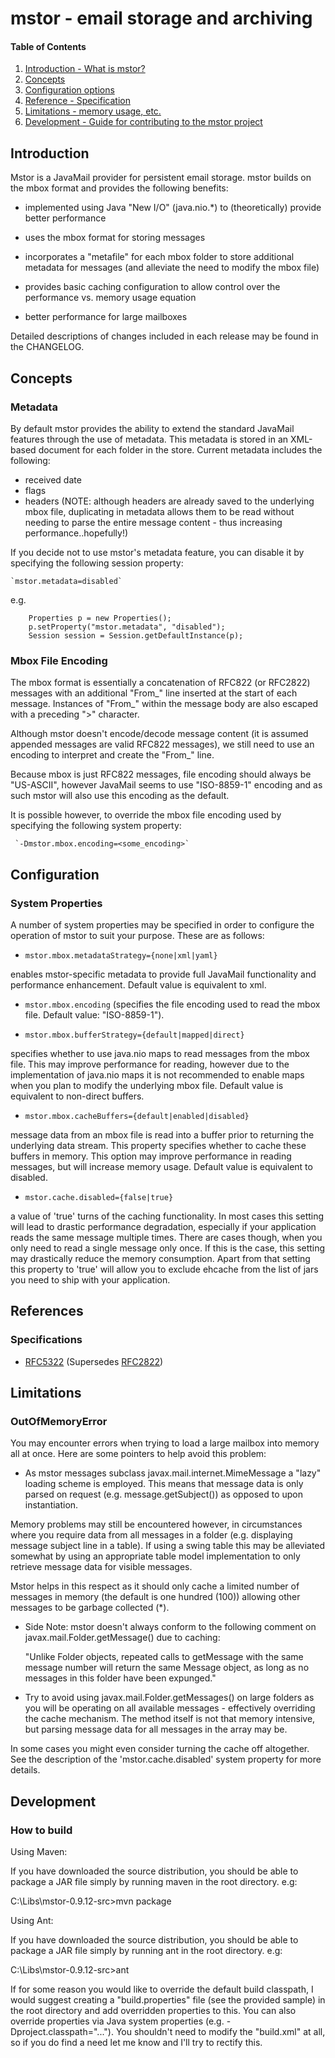 # mstor - email storage and archiving

[RFC5322]: https://tools.ietf.org/html/rfc5322
[RFC2822]: https://tools.ietf.org/html/rfc2822

[Bintray Releases]: https://bintray.com/benfortuna/maven/mstor

[Introduction]: #introduction

[Concepts]: #concepts

[Configuration]: #configuration

[References]: #references

[Limitations]: #limitations

[Development]: #development

#### Table of Contents

1. [Introduction - What is mstor?][Introduction]
2. [Concepts][Concepts]
3. [Configuration options][Configuration]
4. [Reference - Specification][References]
5. [Limitations - memory usage, etc.][Limitations]
6. [Development - Guide for contributing to the mstor project][Development]

## Introduction

Mstor is a JavaMail provider for persistent email storage. mstor builds on the mbox format and
provides the following benefits:

 * implemented using Java "New I/O" (java.nio.*) to (theoretically) provide better
 performance
 
 * uses the mbox format for storing messages
 
 * incorporates a "metafile" for each mbox folder to store additional metadata for
 messages (and alleviate the need to modify the mbox file)
 
 * provides basic caching configuration to allow control over the performance vs.
 memory usage equation
 
 * better performance for large mailboxes

 Detailed descriptions of changes included in each release may be found
 in the CHANGELOG.

## Concepts


### Metadata


 By default mstor provides the ability to extend the standard JavaMail features
 through the use of metadata. This metadata is stored in an XML-based document
 for each folder in the store. Current metadata includes the following:
 
  - received date
  - flags
  - headers (NOTE: although headers are already saved to the underlying mbox
  file, duplicating in metadata allows them to be read without needing to parse
  the entire message content - thus increasing performance..hopefully!)
 
 If you decide not to use mstor's metadata feature, you can disable it by
 specifying the following session property:
 
 	`mstor.metadata=disabled`
 	
 e.g.
```
 	Properties p = new Properties();
 	p.setProperty("mstor.metadata", "disabled");
 	Session session = Session.getDefaultInstance(p);
```


### Mbox File Encoding


 The mbox format is essentially a concatenation of RFC822 (or RFC2822) messages
 with an additional "From_" line inserted at the start of each message. Instances
 of "From_" within the message body are also escaped with a preceding ">"
 character.
 
 Although mstor doesn't encode/decode message content (it is assumed appended
 messages are valid RFC822 messages), we still need to use an encoding to
 interpret and create the "From_" line.
 
 Because mbox is just RFC822 messages, file encoding should always be "US-ASCII",
 however JavaMail seems to use "ISO-8859-1" encoding and as such mstor will also
 use this encoding as the default.
 
 It is possible however, to override the mbox file encoding used by specifying the
 following system property:
 
     `-Dmstor.mbox.encoding=<some_encoding>`
 
 
## Configuration


### System Properties

 A number of system properties may be specified in order to configure the operation
 of mstor to suit your purpose. These are as follows:
 
  - `mstor.mbox.metadataStrategy={none|xml|yaml}`
  
  enables mstor-specific metadata to provide full JavaMail
  functionality and performance enhancement. Default value is equivalent to xml.
  
  - `mstor.mbox.encoding` (specifies the file encoding used to read the mbox file.
  Default value: "ISO-8859-1").
  
  - `mstor.mbox.bufferStrategy={default|mapped|direct}`
  
  specifies whether to use java.nio maps to read
  messages from the mbox file. This may improve performance for reading, however
  due to the implementation of java.nio maps it is not recommended to enable
  maps when you plan to modify the underlying mbox file. Default value is equivalent
  to non-direct buffers.
  
  - `mstor.mbox.cacheBuffers={default|enabled|disabled}`
  
  message data from an mbox file is read into a buffer
  prior to returning the underlying data stream. This property specifies whether
  to cache these buffers in memory. This option may improve performance in reading
  messages, but will increase memory usage. Default value is equivalent to disabled.
  
  - `mstor.cache.disabled={false|true}`
  
  a value of 'true' turns of the caching functionality. In most cases this setting
  will lead to drastic performance degradation, especially if your application 
  reads the same message multiple times. There are cases though, when you only need
  to read a single message only once. If this is the case, this setting may 
  drastically reduce the memory consumption. Apart from that setting this property
  to 'true' will allow you to exclude ehcache from the list of jars you need to
  ship with your application.


## References

### Specifications

* [RFC5322] (Supersedes [RFC2822])

## Limitations



### OutOfMemoryError


 You may encounter errors when trying to load a large mailbox into memory all
 at once. Here are some pointers to help avoid this problem:
 
 - As mstor messages subclass javax.mail.internet.MimeMessage a "lazy" loading
 scheme is employed. This means that message data is only parsed on request
 (e.g. message.getSubject()) as opposed to upon instantiation.
 	
 Memory problems may still be encountered however, in circumstances where you
 require data from all messages in a folder (e.g. displaying message subject
 line in a table). If using a swing table this may be alleviated somewhat by
 using an appropriate table model implementation to only retrieve message
 data for visible messages.
 
 Mstor helps in this respect as it should only cache a limited number of
 messages in memory (the default is one hundred (100)) allowing other messages
 to be garbage collected (*).
 
 * Side Note: mstor doesn't always conform to the following comment on
 javax.mail.Folder.getMessage() due to caching:
 
 	"Unlike Folder objects, repeated calls to getMessage with the same
 	 message number will return the same Message object, as long as no
 	 messages in this folder have been expunged."

 - Try to avoid using javax.mail.Folder.getMessages() on large folders as you
 will be operating on all available messages - effectively overriding the
 cache mechanism. The method itself is not that memory intensive, but parsing
 message data for all messages in the array may be.
 
 In some cases you might even consider turning the cache off altogether.
 See the description of the 'mstor.cache.disabled' system property for
 more details.


## Development


### How to build

 
 Using Maven:

 If you have downloaded the source distribution, you should be able to package a JAR
 file simply by running maven in the root directory. e.g:
 
   C:\Libs\mstor-0.9.12-src\>mvn package


 Using Ant:
 
 If you have downloaded the source distribution, you should be able to package a JAR
 file simply by running ant in the root directory. e.g:
 
   C:\Libs\mstor-0.9.12-src\>ant
 
 If for some reason you would like to override the default build classpath, I would
 suggest creating a "build.properties" file (see the provided sample) in the root directory
 and add overridden properties to this. You can also override properties via Java system
 properties (e.g. -Dproject.classpath="..."). You shouldn't need to modify the "build.xml" at all,
 so if you do find a need let me know and I'll try to rectify this.
 

